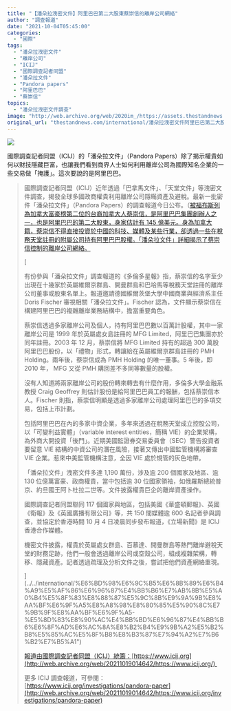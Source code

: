 ```yaml
---
title: "【潘朵拉洩密文件】阿里巴巴第二大股東蔡崇信的離岸公司網絡"
author: "調查報道"
date: "2021-10-04T05:45:00"
categories:
  - "國際"
tags:
  - "潘朵拉洩密文件"
  - "離岸公司"
  - "ICIJ"
  - "國際調查記者同盟"
  - "潘朵拉文件"
  - "Pandora papers"
  - "阿里巴巴"
  - "蔡崇信"
topics:
  - "潘朵拉洩密文件調查"
image: "http://web.archive.org/web/2020im_/https://assets.thestandnews.com/media/photos/alibaba-03.png"
original_url: "thestandnews.com/international/潘朵拉洩密文件阿里巴巴第二大股東蔡崇信的離岸公司網絡"
---
```

![](http://web.archive.org/web/2020im_/https://assets.thestandnews.com/media/photos/alibaba-03.png)

國際調查記者同盟（ICIJ）的「潘朵拉文件」（Pandora Papers）除了揭示權貴如何以財技隱藏巨富，也讓我們看到商界人士如何利用離岸公司為國際知名企業的一些交易做「掩護」。這次要說的是阿里巴巴。

> 國際調查記者同盟（ICIJ）近年透過「巴拿馬文件」、「天堂文件」等洩密文件調查，揭發全球多國政商權貴利用離岸公司隱瞞資產及避稅。最新一批密件「潘朵拉文件」（Pandora Papers）的調查報道今日公布。（[被福布斯列為加拿大富豪榜第二位的台裔加拿大人蔡崇信，是阿里巴巴集團創辦人之一，也是阿里巴巴的第二大股東，身家估計有 145 億美元。身為加拿大籍，蔡崇信不得直接投資於中國的科技、媒體及某些行業，卻透過一些在稅務天堂註冊的附屬公司持有阿里巴巴股權。「潘朵拉文件」詳細揭示了蔡崇信控制的離岸公司網絡。](../../international/%E6%BD%98%E6%9C%B5%E6%8B%89%E6%B4%A9%E5%AF%86%E6%96%87%E4%BB%B6%E7%AB%8B%E5%A0%B4%E5%8F%83%E8%88%87%E5%9C%8B%E9%9A%9B%E8%AA%BF%E6%9F%A5%E8%A8%98%E8%80%85%E5%90%8C%E7%9B%9F%E8%AA%BF%E6%9F%A5-%E5%8D%83%E8%90%AC%E4%BB%BD%E6%96%87%E4%BB%B6%E6%8F%AD%E6%AC%8A%E8%B2%B4%E9%9B%A2%E5%B2%B8%E5%85%AC%E5%8F%B8%E8%B3%87%E7%94%A2%E7%B6%B2%E7%B5%A1")
> 
> [
> 
> 有份參與「潘朵拉文件」調查報道的《多倫多星報》指，蔡崇信的名字至少出現在十幾家於英屬維爾京群島、開曼群島和巴哈馬等稅務天堂註冊的離岸公司董事或股東名單上。報道邀請德國維爾茨堡大學中國商業與經濟系主任 Doris Fischer 審視相關「潘朵拉文件」。Fischer 認為，文件顯示蔡崇信在構建阿里巴巴的複雜離岸業務結構中，擔當重要角色。
> 
> 蔡崇信透過多家離岸公司及個人，持有阿里巴巴數以百萬計股權，其中一家離岸公司是 1999 年於英屬處女島註冊的 MFG Limited，阿里巴巴集團亦於同年註冊。2003 年 12 月，蔡崇信將 MFG Limited 持有的超過 300 萬股阿里巴巴股份，以「禮物」形式，轉讓給在英屬維爾京群島註冊的 PMH Holding。兩年後，蔡崇信成為 PMH Holding 的唯一董事。5 年後，即 2010 年， MFG 又從 PMH 購回差不多同等數量的股權。
> 
> 沒有人知道將兩家離岸公司的股份轉來轉去有什麼作用，多倫多大學金融系教授 Craig Geoffrey 則估計股份是給阿里巴巴員工的報酬，包括蔡崇信本人。Fischer 則指，蔡崇信明顯是透過多家離岸公司處理阿里巴巴的多項交易，包括上市計劃。
> 
> 包括阿里巴巴在內的多家中資企業，多年來透過在稅務天堂成立控股公司，以「可變利益實體」（variable interest entities，簡稱 VIE）的企業架構，為外商大開投資「後門」。近期美國監證券交易委員會（SEC）警告投資者要留意 VIE 結構的中資公司的潛在風險，接著又傳出中國監管機構將審查 VIE 企業。惹來中美監管機構注意，全因 VIE 處於規管的灰色地帶。
> 
> 「潘朵拉文件」洩密文件多達 1,190 萬份，涉及逾 200 個國家及地區、逾 130 位億萬富豪、政商權貴，當中包括逾 30 位國家領袖，如俄羅斯總統普京、約旦國王阿卜杜拉二世等。文件披露權貴巨企的離岸資產操作。
> 
> 國際調查記者同盟聯同 117 個國家與地區，包括美國《華盛頓郵報》、英國《衛報》及《英國廣播有限公司》等，共 150 間媒體逾 600 名記者參與調查，並協定於香港時間 10 月 4 日凌晨同步發布報道，《立場新聞》是 ICIJ 香港合作媒體。
> 
> 機密文件披露，權貴於英屬處女群島、百慕達、開曼群島等熱門離岸避稅天堂的財務足跡，他們一般會透過離岸公司或空殼公司，組成複雜架構，轉移、隱藏資產。記者透過疏理及分析文件之後，嘗試把他們資產網絡重現。
> 
> ](../../international/%E6%BD%98%E6%9C%B5%E6%8B%89%E6%B4%A9%E5%AF%86%E6%96%87%E4%BB%B6%E7%AB%8B%E5%A0%B4%E5%8F%83%E8%88%87%E5%9C%8B%E9%9A%9B%E8%AA%BF%E6%9F%A5%E8%A8%98%E8%80%85%E5%90%8C%E7%9B%9F%E8%AA%BF%E6%9F%A5-%E5%8D%83%E8%90%AC%E4%BB%BD%E6%96%87%E4%BB%B6%E6%8F%AD%E6%AC%8A%E8%B2%B4%E9%9B%A2%E5%B2%B8%E5%85%AC%E5%8F%B8%E8%B3%87%E7%94%A2%E7%B6%B2%E7%B5%A1")
> 
> [報道由國際調查記者同盟（ICIJ）統籌：](../../international/%E6%BD%98%E6%9C%B5%E6%8B%89%E6%B4%A9%E5%AF%86%E6%96%87%E4%BB%B6%E7%AB%8B%E5%A0%B4%E5%8F%83%E8%88%87%E5%9C%8B%E9%9A%9B%E8%AA%BF%E6%9F%A5%E8%A8%98%E8%80%85%E5%90%8C%E7%9B%9F%E8%AA%BF%E6%9F%A5-%E5%8D%83%E8%90%AC%E4%BB%BD%E6%96%87%E4%BB%B6%E6%8F%AD%E6%AC%8A%E8%B2%B4%E9%9B%A2%E5%B2%B8%E5%85%AC%E5%8F%B8%E8%B3%87%E7%94%A2%E7%B6%B2%E7%B5%A1")[https://www.icij.org](http://web.archive.org/web/20211019014642/https://www.icij.org/) 
> 
> 更多 ICIJ 調查報道，可參閱：[https://www.icij.org/investigations/pandora-paper](http://web.archive.org/web/20211019014642/https://www.icij.org/investigations/pandora-paper)